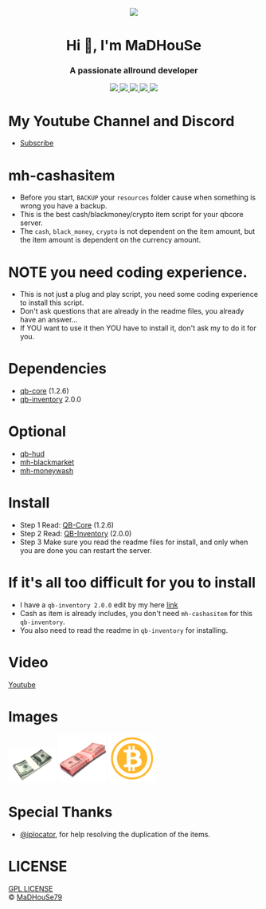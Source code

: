 <p align="center">
    <img width="140" src="https://icons.iconarchive.com/icons/iconarchive/red-orb-alphabet/128/Letter-M-icon.png" />  
    <h1 align="center">Hi 👋, I'm MaDHouSe</h1>
    <h3 align="center">A passionate allround developer </h3>    
</p>

<p align="center">
    <a href="https://github.com/MH-Scripts/mh-cashasitem/issues">
        <img src="https://img.shields.io/github/issues/MH-Scripts/mh-cashasitem"/> 
    </a>
    <a href="https://github.com/MH-Scripts/mh-cashasitem/watchers">
        <img src="https://img.shields.io/github/watchers/MH-Scripts/mh-cashasitem"/> 
    </a> 
    <a href="https://github.com/MH-Scripts/mh-cashasitem/network/members">
        <img src="https://img.shields.io/github/forks/MH-Scripts/mh-cashasitem"/> 
    </a>  
    <a href="https://github.com/MH-Scripts/mh-cashasitem/stargazers">
        <img src="https://img.shields.io/github/stars/MH-Scripts/mh-cashasitem?color=white"/> 
    </a>
    <a href="https://github.com/MH-Scripts/mh-cashasitem/blob/main/LICENSE">
        <img src="https://img.shields.io/github/license/MH-Scripts/mh-cashasitem?color=black"/> 
    </a>      
</p>

# My Youtube Channel and Discord
- [Subscribe](https://www.youtube.com/@MaDHouSe79) 

# mh-cashasitem
- Before you start, `BACKUP` your `resources` folder cause when something is wrong you have a backup.
- This is the best cash/blackmoney/crypto item script for your qbcore server.
- The `cash`, `black_money`, `crypto` is not dependent on the item amount, but the item amount is dependent on the currency amount.

# NOTE you need coding experience.
- This is not just a plug and play script, you need some coding experience to install this script.
- Don't ask questions that are already in the readme files, you already have an answer...
- If YOU want to use it then YOU have to install it, don't ask my to do it for you.

# Dependencies
- [qb-core](https://github.com/qbcore-framework/qb-core) (1.2.6)
- [qb-inventory](https://github.com/qbcore-framework/qb-inventory) 2.0.0

# Optional
- [qb-hud](https://github.com/qbcore-framework/qb-hud)
- [mh-blackmarket](https://github.com/MaDHouSe79/mh-blackmarket)
- [mh-moneywash](https://github.com/MaDHouSe79/mh-moneywash)

# Install
- Step 1 Read: [QB-Core](https://github.com/MH-Scripts/mh-cashasitem/blob/main/readme/qb-core.md) (1.2.6)
- Step 2 Read: [QB-Inventory](https://github.com/MH-Scripts/mh-cashasitem/blob/main/readme/qb_inventory.md) (2.0.0)
- Step 3 Make sure you read the readme files for install, and only when you are done you can restart the server.

# If it's all too difficult for you to install
- I have a `qb-inventory 2.0.0` edit by my here [link](https://github.com/MaDHouSe79/qb-inventory)
- Cash as item is already includes, you don't need `mh-cashasitem` for this `qb-inventory`.
- You also need to read the readme in `qb-inventory` for installing.

# Video
[Youtube](https://www.youtube.com/watch?v=sWYkV-PeqU4)

# Images
![alttext](https://github.com/MH-Scripts/mh-cashasitem/blob/main/image/cash.png?raw=true)
![alttext](https://github.com/MH-Scripts/mh-cashasitem/blob/main/image/black_money.png?raw=true)
![alttext](https://github.com/MH-Scripts/mh-cashasitem/blob/main/image/crypto.png?raw=true)

# Special Thanks
- [@iplocator](https://github.com/iplocator), for help resolving the duplication of the items.

# LICENSE
[GPL LICENSE](./LICENSE)<br />
&copy; [MaDHouSe79](https://www.youtube.com/@MaDHouSe79)
